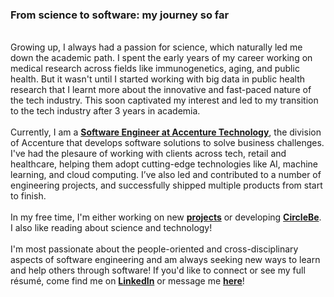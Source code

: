 ### **From science to software: my journey so far**

\
Growing up, I always had a passion for science, which naturally led me down the academic path. I spent the early years of my career working on medical research across fields like immunogenetics, aging, and public health. But it wasn't until I started working with big data in public health research that I learnt more about the innovative and fast-paced nature of the tech industry. This soon captivated my interest and led to my transition to the tech industry after 3 years in academia.
\
\
Currently, I am a **[Software Engineer at Accenture Technology](https://www.accenture.com/gb-en/about/technology-index)**, the division of Accenture that develops software solutions to solve business challenges. I've had the plesaure of working with clients across tech, retail and healthcare, helping them adopt cutting-edge technologies like AI, machine learning, and cloud computing. I’ve also led and contributed to a number of engineering projects, and successfully shipped multiple products from start to finish.
\
\
In my free time, I'm either working on new **[projects](/projects)** or developing **[CircleBe](https://www.circlebe.com/)**. I also like reading about science and technology!
\
\
I'm most passionate about the people-oriented and cross-disciplinary aspects of software engineering and am always seeking new ways to learn and help others through software! If you'd like to connect or see my full résumé, come find me on **[LinkedIn](https://www.linkedin.com/in/mikeechong/)** or message me **[here](/contact)**!
